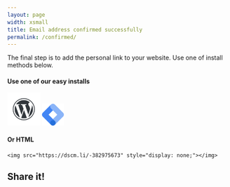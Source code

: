 ```yaml
---
layout: page
width: xsmall
title: Email address confirmed successfully
permalink: /confirmed/
---
```


The final step is to add the personal link to your website. Use one of install methods below.

#### Use one of our easy installs
<span title="Wordpress"><a href="https://wordpress.org/plugins/did-someone-clone-me/" style="border-bottom:0px;"><img src="/assets/img/wp.png" style="max-width: auto; height: 75px;"></a></span>
<span title="Google tag manager"><a href="https://dummy/" style="border-bottom:0px;"><img src="/assets/img/gtm.png" style="max-width: auto; height: 50px;"></a></span>

#### Or HTML
```
<img src="https://dscm.li/-382975673" style="display: none;"></img>
```

## Share it!
<a href="https://twitter.com/share?text=I%20just%20signed%20up%20to%20didsomeoneclone.me%20to%20get%20notified%20once%20my%20website%20is%20cloned%20#phishing%20#dscm&url=%20" class="twitter-share-button" data-size=large data-show-count="false"></a><script async src="https://platform.twitter.com/widgets.js" charset="utf-8"></script>

<script>
const queryString = window.location.search;
const urlParams = new URLSearchParams(queryString);
id = urlParams.get('id');

if (id && /^-?[0-9]+$/.test(id)) {
	document.body.innerHTML = document.body.innerHTML.replace(/-382975673/g, id);
}
</script>
